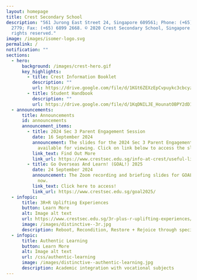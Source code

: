 ```yaml
---
layout: homepage
title: Crest Secondary School
description: "561 Jurong East Street 24, Singapore 609561; Phone: (+65) 6899
  2779; Fax: (+65) 6899 2668. © 2020 Crest Secondary School, Singapore. All
  rights reserved."
image: /images/isomer-logo.svg
permalink: /
notification: ""
sections:
  - hero:
      background: /images/crest-hero.gif
      key_highlights:
        - title: Crest Information Booklet
          description: ""
          url: https://drive.google.com/file/d/1KGt6ZEXzEpCvpuykc3cbcyzJKVs2WBj6/view?usp=sharing
        - title: Student Handbook
          description: ""
          url: https://drive.google.com/file/d/1KqDNILJE_HounatOBPY2dD1yWKLEcB2v/view?usp=drive_link
  - announcements:
      title: Announcements
      id: announcements
      announcement_items:
        - title: 2024 Sec 3 Parent Engagement Session
          date: 16 September 2024
          announcement: The slides for the 2024 Sec 3 Parent Engagement Session is now
            available for viewing. Click on link below to access the slides.
          link_text: Find Out More
          link_url: https://www.crestsec.edu.sg/info-at-crest/useful-links/parent/
        - title: Go Overseas And Learn! (GOAL!) 2025
          date: 24 September 2024
          announcement: The Zoom recording and briefing slides for GOAL! 2025 is available
            now.
          link_text: Click here to access!
          link_url: https://www.crestsec.edu.sg/goal2025/
  - infopic:
      title: 3R+R Uplifting Experiences
      button: Learn More
      alt: Image alt text
      url: https://www.crestsec.edu.sg/3r-plus-r-uplifting-experiences/
      image: /images/distinctive--3r.jpg
      description: Reboot, Recondition, Restore + Rejoice through special programmes
  - infopic:
      title: Authentic Learning
      button: Learn More
      alt: Image alt text
      url: /css/authentic-learning
      image: /images/distinctive--authentic-learning.jpg
      description: Academic integration with vocational subjects
---
```

